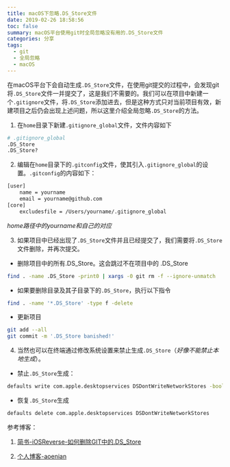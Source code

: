 ```yaml
---
title: macOS下忽略.DS_Store文件
date: 2019-02-26 18:58:56
toc: false
summary: macOS平台使用git时全局忽略没有用的.DS_Store文件
categories: 分享
tags:
  - git
  - 全局忽略
  - macOS
---
```

在macOS平台下会自动生成`.DS_Store`文件，在使用git提交的过程中，会发现git将`.DS_Store`文件一并提交了，这是我们不需要的。我们可以在项目中新建一个`.gitignore`文件，将`.DS_Store`添加进去，但是这种方式只对当前项目有效，新建项目之后仍会出现上述问题，所以这里介绍全局忽略`.DS_Store`的方法。
1. 在`home`目录下新建`.gitignore_global`文件，文件内容如下
```bash
# .gitignore_global
.DS_Store
.DS_Store?
```
2. 编辑在`home`目录下的`.gitconfig`文件，使其引入`.gitignore_global`的设置。`.gitconfig`的内容如下：
```bash
[user]
	name = yourname
	email = yourname@github.com
[core]
	excludesfile = /Users/yourname/.gitignore_global
```
*home路径中的yourname和自己的对应*

3. 如果项目中已经出现了`.DS_Store`文件并且已经提交了，我们需要将`.DS_Store`文件删除，并再次提交。
+ 删除项目中的所有.DS_Store。这会跳过不在项目中的 .DS_Store
```bash
find . -name .DS_Store -print0 | xargs -0 git rm -f --ignore-unmatch
```
+ 如果要删除目录及其子目录下的`.DS_Store`，执行以下指令
```bash
find . -name '*.DS_Store' -type f -delete
```
+ 更新项目
```bash
git add --all
git commit -m '.DS_Store banished!'
```
4. 当然也可以在终端通过修改系统设置来禁止生成`.DS_Store`（*好像不能禁止本地生成*）。
+ 禁止`.DS_Store`生成：
```bash
defaults write com.apple.desktopservices DSDontWriteNetworkStores -bool TRUE
```
+ 恢复`.DS_Store`生成
```bash
defaults delete com.apple.desktopservices DSDontWriteNetworkStores
```
参考博客：

1. [简书-iOSReverse-如何删除GIT中的.DS_Store](https://www.jianshu.com/p/fdaa8be7f6c3)

2. [个人博客-aoenian](https://aoenian.github.io/2018/12/19/git-ignore-config/)
